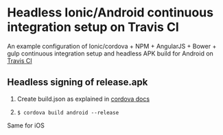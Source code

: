 # Headless Ionic/Android continuous integration setup on Travis CI

An example configuration of Ionic/cordova + NPM + AngularJS + Bower + gulp continuous integration setup and headless APK build for Android on [Travis CI](https://travis-ci.com/)

## Headless signing of release.apk

1) Create build.json as explained in  [cordova docs](https://cordova.apache.org/docs/en/latest/guide/platforms/android/#using-buildjson)

2) `$ cordova build android --release`

Same for iOS
